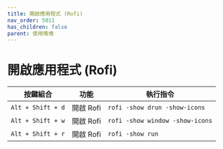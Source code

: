 ```yaml
---
title: 開啟應用程式 (Rofi)
nav_order: 5011
has_children: false
parent: 使用情境
---
```



# 開啟應用程式 (Rofi)

| 按鍵組合           | 功能         | 執行指令                         |
| ----------------- | ----------- | ------------------------------- |
| `Alt + Shift + d` | 開啟 Rofi    | `rofi -show drun -show-icons`   |
| `Alt + Shift + w` | 開啟 Rofi    | `rofi -show window -show-icons` |
| `Alt + Shift + r` | 開啟 Rofi    | `rofi -show run`                |

